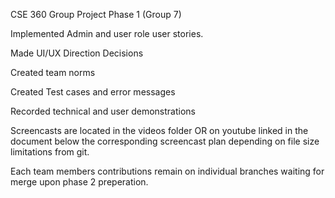 CSE 360 Group Project Phase 1 (Group 7)

Implemented Admin and user role user stories.

Made UI/UX Direction Decisions

Created team norms

Created Test cases and error messages

Recorded technical and user demonstrations

Screencasts are located in the videos folder OR on youtube linked in the document below the corresponding screencast plan depending on file size limitations from git.

Each team members contributions remain on individual branches waiting for merge upon phase 2 preperation.

